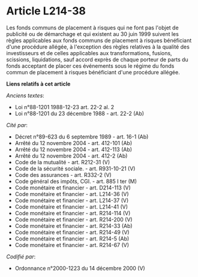 # Article L214-38

Les fonds communs de placement à risques qui ne font pas l'objet de publicité ou de démarchage et qui existent au 30 juin
1999 suivent les règles applicables aux fonds communs de placement à risques bénéficiant d'une procédure allégée, à
l'exception des règles relatives à la qualité des investisseurs et de celles applicables aux transformations, fusions,
scissions, liquidations, sauf accord exprès de chaque porteur de parts du fonds acceptant de placer ces événements sous le
régime du fonds commun de placement à risques bénéficiant d'une procédure allégée.

**Liens relatifs à cet article**

_Anciens textes_:

  - Loi n°88-1201 1988-12-23 art. 22-2 al. 2
  - Loi n°88-1201 du 23 décembre 1988 - art. 22-2 (Ab)

_Cité par_:

  - Décret n°89-623 du 6 septembre 1989 - art. 16-1 (Ab)
  - Arrêté du 12 novembre 2004 - art. 412-101 (Ab)
  - Arrêté du 12 novembre 2004 - art. 412-113 (Ab)
  - Arrêté du 12 novembre 2004 - art. 412-2 (Ab)
  - Code de la mutualité - art. R212-31 (V)
  - Code de la sécurité sociale. - art. R931-10-21 (V)
  - Code des assurances - art. R332-2 (V)
  - Code général des impôts, CGI. - art. 885 I ter (M)
  - Code monétaire et financier - art. D214-113 (V)
  - Code monétaire et financier - art. L214-36 (V)
  - Code monétaire et financier - art. L214-37 (V)
  - Code monétaire et financier - art. L214-41 (V)
  - Code monétaire et financier - art. R214-114 (V)
  - Code monétaire et financier - art. R214-200 (V)
  - Code monétaire et financier - art. R214-33 (Ab)
  - Code monétaire et financier - art. R214-49 (V)
  - Code monétaire et financier - art. R214-5 (Ab)
  - Code monétaire et financier - art. R214-67 (V)

_Codifié par_:

  - Ordonnance n°2000-1223 du 14 décembre 2000 (V)
